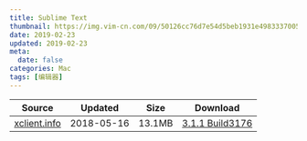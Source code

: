 ```yaml
---
title: Sublime Text
thumbnail: https://img.vim-cn.com/09/50126cc76d7e54d5beb1931e49833370054003.png
date: 2019-02-23
updated: 2019-02-23
meta:
  date: false
categories: Mac
tags: [编辑器]
---
```


| Source | Updated | Size | Download |
| ------ | ------- | -------- | -------- |
| <div class="unknown">[xclient.info]()</div> | 2018-05-16 | 13.1MB | [3.1.1 Build3176](https://img.vim-cn.com/61/8f2a3a655c369e1101c55aad14e49914f61e8f.zip) |
